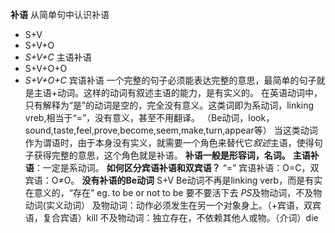 **补语**
从简单句中认识补语
* S+V
* S+V+O
* *S+V+C* 主语补语
* S+V+O+O
* *S+V+O+C* 宾语补语
一个完整的句子必须能表达完整的意思，最简单的句子就是主语+动词。这样的动词有叙述主语的能力，是有实义的。
在英语动词中，只有解释为“是”的动词是空的，完全没有意义。这类词即为系动词，linking vreb,相当于“=”，没有意义，甚至不用翻译。
（Be动词，look，sound,taste,feel,prove,become,seem,make,turn,appear等）
当这类动词作为谓语时，由于本身没有实义，就需要一个角色来替代它*叙述*主语，使得句子获得完整的意思，这个角色就是补语。
**补语一般是形容词，名词。**
**主语补语**：一定是系动词。
**如何区分宾语补语和双宾语？** “=” 宾语补语：O=C，双宾语：O≠O。
**没有补语的Be动词** S+V Be动词不再是linking verb，而是有实在意义的，“存在”
                    eg. to be or not to be 要不要活下去
*PS*及物动词，不及物动词(实义动词）
    及物动词：动作必须发生在另一个对象身上。（+宾语，双宾语，复合宾语）kill
    不及物动词：独立存在，不依赖其他人或物。（介词）die
